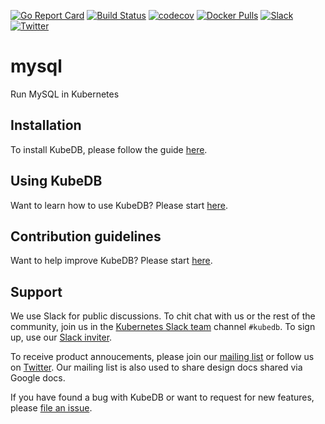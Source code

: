 [![Go Report Card](https://goreportcard.com/badge/github.com/kubedb/mysql)](https://goreportcard.com/report/github.com/kubedb/mysql)
[![Build Status](https://travis-ci.org/kubedb/mysql.svg?branch=master)](https://travis-ci.org/kubedb/mysql)
[![codecov](https://codecov.io/gh/kubedb/mysql/branch/master/graph/badge.svg)](https://codecov.io/gh/kubedb/mysql)
[![Docker Pulls](https://img.shields.io/docker/pulls/kubedb/mysql.svg)](https://hub.docker.com/r/kubedb/mysql/)
[![Slack](http://slack.kubernetes.io/badge.svg)](http://slack.kubernetes.io)
[![Twitter](https://img.shields.io/twitter/follow/kubedb.svg?style=social&logo=twitter&label=Follow)](https://twitter.com/intent/follow?screen_name=kubedb)

# mysql
Run MySQL in Kubernetes

## Installation
To install KubeDB, please follow the guide [here](https://kubedb.com/docs/latest/setup/install/).

## Using KubeDB
Want to learn how to use KubeDB? Please start [here](https://kubedb.com/docs/latest/guides/).

## Contribution guidelines
Want to help improve KubeDB? Please start [here](https://kubedb.com/docs/latest/welcome/contributing/).

## Support
We use Slack for public discussions. To chit chat with us or the rest of the community, join us in the [Kubernetes Slack team](https://kubernetes.slack.com/messages/C8149MREV/) channel `#kubedb`. To sign up, use our [Slack inviter](http://slack.kubernetes.io/).

To receive product annoucements, please join our [mailing list](https://groups.google.com/forum/#!forum/kubedb) or follow us on [Twitter](https://twitter.com/KubeDB). Our mailing list is also used to share design docs shared via Google docs.

If you have found a bug with KubeDB or want to request for new features, please [file an issue](https://github.com/kubedb/project/issues/new).
